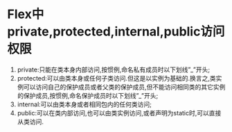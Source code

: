 # Flex中private,protected,internal,public访问权限
1. private:只能在类本身内部访问,按惯例,命名私有成员时以下划线”_”开头;
2. protected:可以由类本身或任何子类访问.但这是以实例为基础的.换言之,类实例可以访问自己的保护成员或者父类的保护成员,但不能访问相同类的其它实例的保护成员,按惯例,命名保护成员时以下划线”_”开头;<br>
3. internal:可以由类本身或者相同包内的任何类访问;<br>
4. public:可以在类内部访问,也可以由类实例访问,或者声明为static时,可以直接从类访问.